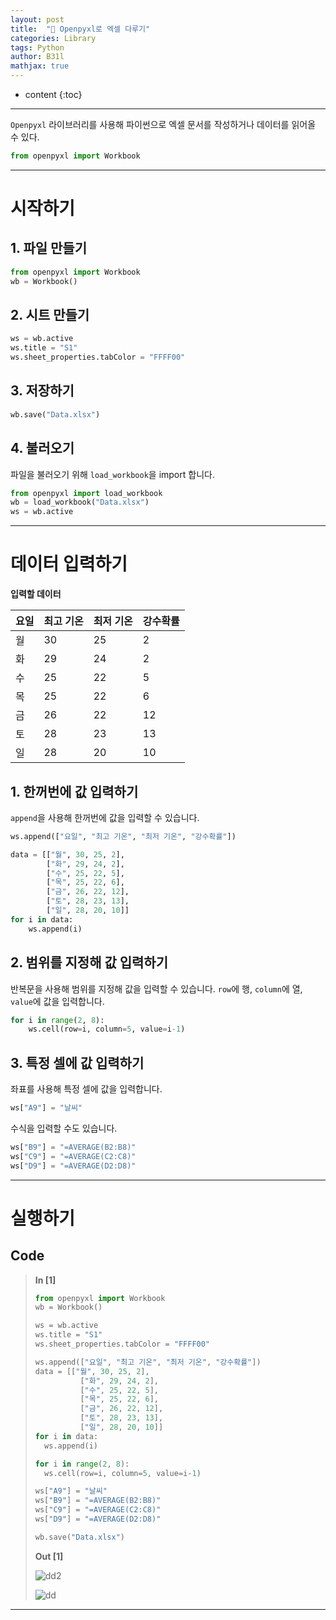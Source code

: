 ```yaml
---
layout: post
title:  "📗 Openpyxl로 엑셀 다루기"
categories: Library
tags: Python
author: B31l
mathjax: true
---
```




* content
{:toc}




---





`Openpyxl` 라이브러리를 사용해 파이썬으로 엑셀 문서를 작성하거나 데이터를 읽어올 수 있다.

```python
from openpyxl import Workbook
```

---

# 시작하기

## 1. 파일 만들기

```python
from openpyxl import Workbook
wb = Workbook()
```



## 2. 시트 만들기

```python
ws = wb.active
ws.title = "S1"
ws.sheet_properties.tabColor = "FFFF00"
```



## 3. 저장하기

```python
wb.save("Data.xlsx")
```



## 4. 불러오기

파일을 불러오기 위해 `load_workbook`을 import 합니다.

```python
from openpyxl import load_workbook
wb = load_workbook("Data.xlsx")
ws = wb.active
```

---

# 데이터 입력하기

**입력할 데이터**

| 요일 | 최고 기온 | 최저 기온 | 강수확률 |
| ---- | --------- | :-------- | -------- |
| 월   | 30        | 25        | 2        |
| 화   | 29        | 24        | 2        |
| 수   | 25        | 22        | 5        |
| 목   | 25        | 22        | 6        |
| 금   | 26        | 22        | 12       |
| 토   | 28        | 23        | 13       |
| 일   | 28        | 20        | 10       |

## 1. 한꺼번에 값 입력하기

`append`을 사용해 한꺼번에 값을 입력할 수 있습니다.

```python
ws.append(["요일", "최고 기온", "최저 기온", "강수확률"])
```

```python
data = [["월", 30, 25, 2],
        ["화", 29, 24, 2],
        ["수", 25, 22, 5],
        ["목", 25, 22, 6],
        ["금", 26, 22, 12],
        ["토", 28, 23, 13],
        ["일", 28, 20, 10]]
for i in data:
    ws.append(i)
```



## 2. 범위를 지정해 값 입력하기

반복문을 사용해 범위를 지정해 값을 입력할 수 있습니다. `row`에 행, `column`에 열, `value`에 값을 입력합니다. 

```python
for i in range(2, 8):
    ws.cell(row=i, column=5, value=i-1)
```



## 3. 특정 셀에 값 입력하기

좌표를 사용해 특정 셀에 값을 입력합니다.

```python
ws["A9"] = "날씨"
```

수식을 입력할 수도 있습니다.

```python
ws["B9"] = "=AVERAGE(B2:B8)"
ws["C9"] = "=AVERAGE(C2:C8)"
ws["D9"] = "=AVERAGE(D2:D8)"
```

---

# 실행하기

## Code

>**In [1]**
>
>```python
>from openpyxl import Workbook
>wb = Workbook()
>
>ws = wb.active
>ws.title = "S1"
>ws.sheet_properties.tabColor = "FFFF00"
>
>ws.append(["요일", "최고 기온", "최저 기온", "강수확률"])
>data = [["월", 30, 25, 2],
>   		["화", 29, 24, 2],
>   		["수", 25, 22, 5],
>   		["목", 25, 22, 6],
>   		["금", 26, 22, 12],
>   		["토", 28, 23, 13],
>   		["일", 28, 20, 10]]
>for i in data:
>	ws.append(i)
>
>for i in range(2, 8):
>	ws.cell(row=i, column=5, value=i-1)
>
>ws["A9"] = "날씨"
>ws["B9"] = "=AVERAGE(B2:B8)"
>ws["C9"] = "=AVERAGE(C2:C8)"
>ws["D9"] = "=AVERAGE(D2:D8)"
>
>wb.save("Data.xlsx")
>```
>
>**Out [1]**
>
>![dd2](https://user-images.githubusercontent.com/83929217/135749878-87640f1d-bd36-46ac-8e23-a5b53b653f64.png)
>
>![dd](https://user-images.githubusercontent.com/83929217/135749884-c1a8577d-4846-4700-ae17-dd0a48ae0104.png)


---

